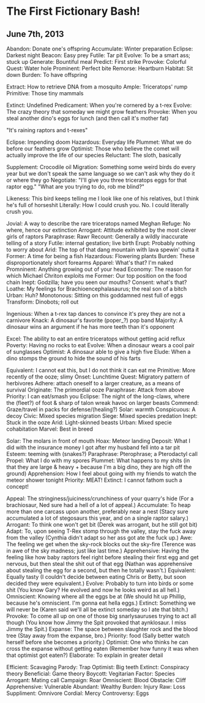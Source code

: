 # The First Fictionary Bash!
## June 7th, 2013


Abandon: Donate one's offspring 
Accumulate: Winter preparation
Eclipse: Darkest night
Beacon: Easy prey 
Futile: Tar pit
Evolve: To be a smart ass; stuck up
Generate: Bountiful meal 
Predict: First strike
Provoke: Colorful
Quest: Water hole 
Prominent: Perfect bite
Remorse: Heartburn 
Habitat: Sit down 
Burden: To have offspring 

Extract: How to retrieve DNA from a mosquito 
Ample: Triceratops' rump
Primitive: Those tiny mammals 


Extinct: Undefined
Predicament: When you're cornered by a t-rex
Evolve: The crazy theory that someday we might grow feathers 
Provoke: When you steal another dino's eggs for lunch (and then call it's mother fat)

"It's raining raptors and t-rexes" 

Eclipse: Impending doom 
Hazardous: Everyday life 
Plummet: What we do before our feathers grow 
Optimist: Those who believe the comet will actually improve the life of our species
Reluctant: The sloth, basically

Supplement: Crocodile oil 
Migration: Something some weird birds do every year but we don't speak the same language so we can't ask why they do it or where they go
Negotiate: "I'll give you three triceratops eggs for that raptor egg." "What are you trying to do, rob me blind?"

Likeness: This bird keeps telling me I look like one of his relatives, but I think he's full of horseshit 
Literally: How I could crush you. No. I could literally crush you. 

Jovial: A way to describe the rare triceratops named Meghan 
Refuge: No where, hence our extinction 
Arrogant: Attitude exhibited by the most clever girls of raptors
Paraphrase: Rawr
Recount: Generally a wildly inaccurate telling of a story
Futile: internal gestation; live birth
Erupt: Probably nothing to worry about 
Arid: The top of that dang mountain with lava spewin' outta it 
Former: A time for being a fish
Hazardous: Flowering plants
Burden: These disproportionately short forearms
Apparel: What's that? I'm naked
Promninent: Anything growing out of your head 
Economy: The reason for which Michael Chriton exploits me 
Former: Our top position on the food chain 
Inept: Godzilla; have you seen our mouths? 
Consent: what's that? 
Loathe: My feelings for Brachioencephalasaurus; the real son of a bitch
Urban: Huh? 
Monotonous: Sitting on this goddamned nest full of eggs 
Transform: Dinobots; roll out

Ingenious: When a t-rex tap dances to convince it's prey they are not a carnivore 
Knack: A dinosaur's favorite (poper_?) pop band 
Majority: A dinosaur wins an argument if he has more teeth than it's opponent 

Excel: The ability to eat an entire triceratops without getting acid reflux 
Poverty: Having no rocks to eat 
Evolve: When a dinosaur wears a cool pair of sunglasses 
Optimist: A dinosaur able to give a high five 
Elude: When a dino stomps the ground to hide the sound of his farts 

Equivalent: I cannot eat this, but I do not think it can eat me 
Primitive: More recently of the ooze; slimy
Onset: Lunchtime
Quest: Migratory pattern of herbivores 
Adhere: attach oneself to a larger creature, as a means of survival 
Originate: The primordial ooze 
Paraphrase: Attack from above 
Priority: I can eat/smash you 
Eclipse: The night of the long-claws, where the (fleet?) of foot & sharp of talon wreak havoc on larger beasts
Commend: Graze/travel in packs for defense/(healing?)
Solar: warmth
Conspicuous: A decoy
Civic: Mixed species migration 
Siege: Mixed species predation 
Inept: Stuck in the ooze
Arid: Light-skinned beasts
Urban: Mixed specie cohabitation 
Marvel: Best in breed

Solar: The molars in front of mouth 
Hoax: Meteor landing 
Deposit: What I did with the insurance money I got after my husband fell into a tar pit 
Esteem: teeming with (snakes?)
Paraphrase: Pterophrase; a Pterodactyl call
Propel: What I do with my spores 
Plummet: What happens to my shits (in that they are large & heavy + because I'm a big dino, they are high off the ground)
Apprehension: How I feel about going with my friends to watch the meteor shower tonight
Priority: MEAT!
Extinct: I cannot fathom such a concept!

Appeal: The stringiness/juiciness/crunchiness of your quarry's hide (For a brachiosaur, Ned sure had a hell of a lot of appeal.)
Accumulate: To heap more than one carcass upon another, preferably near a nest (Stacy sure accumulated a lot of stegosaurs this year, and on a single raptor salary.)
Arrogant: To think one won't get bit (Derek was arrogant, but he still got bit)
Adapt: To, upon seeing T-Rex stomp through the valley, stay the fuck away from the valley (Cynthia didn't adapt so her ass got ate the fuck up.)
Awe: The feeling we get when the sky-rock blocks out the sky-fire  (Terence was in awe of the sky madness; just like last time.)
Apprehensive: Having the feeling like how baby raptors feel right before stealing their first egg and get nervous, but then steal the shit out of that egg (Nathan was apprehensive about stealing the egg for a second, but then he totally wasn't.)
Equivalent: Equally tasty (I couldn't decide between eating Chris or Betty, but soon decided they were equivalent.)
Evolve: Probably to turn into birds or some shit (You know Gary? He evolved and now he looks weird as all hell.)
Omniscient: Knowing where all the eggs be at (We should hit up Phillip, because he's omniscient. I'm gonna eat hella eggs.)
Extinct: Something we will never be (Karen said we'll all be extinct someday so I ate that bitch.)
Provoke: To come all up on one of those big snarlysauruses trying to act all though (You know how Jimmy the Spit provoked that aynklosaur. I miss Jimmy the Spit.)
Expanse: The space between slaughter rock and the blood tree (Stay away from the expanse, bro.)
Priority: food (Sally better watch herself before she becomes a priority.)
Optimist: One who thinks he can cross the expanse without getting eaten (Remember how funny it was when that optimist got eaten?)
Elaborate: To explain in greater detail

Efficient: Scavaging
Parody: Trap
Optimist: Big teeth 
Extinct: Conspiracy theory 
Beneficial: Game theory 
Boycott: Vegitarian 
Factor: Species
Arrogant: Mating call 
Campaign: Roar
Omniscient: Blood 
Obstacle: Cliff
Apprehensive: Vulnerable
Abundant: Wealthy
Burden: Injury 
Raw: Loss
Suppliment: Omnivore 
Cordial: Mercy 
Controversy: Eggs